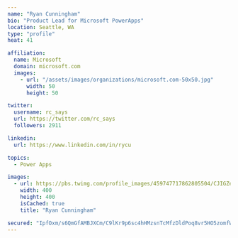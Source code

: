 ```yaml
---
name: "Ryan Cunningham"
bio: "Product Lead for Microsoft PowerApps"
location: Seattle, WA
type: "profile"
heat: 41

affiliation:
  name: Microsoft
  domain: microsoft.com
  images:
    - url: "/assets/images/organizations/microsoft.com-50x50.jpg"
      width: 50
      height: 50

twitter:
  username: rc_says
  url: https://twitter.com/rc_says
  followers: 2911

linkedin:
  url: https://www.linkedin.com/in/rycu

topics:
  - Power Apps

images:
  - url: https://pbs.twimg.com/profile_images/459747717862805504/CJIGZejd_400x400.png
    width: 400
    height: 400
    isCached: true
    title: "Ryan Cunningham"

secured: "IpfOxm/s6QmGfAMBJXCm/C9lKr9p6sc4hHMzsnTcMfzDldPoq8vr5HO5zomfWKdsu96lGFpjB6GfBfaa4I8jI3a5ClfbAEoFa5Nx949MUP8pM/o4XmYjkbc/T9zwgUzEDFcdrmw7mspcVTVJQ/CQVb78V0eA4zOu5gk14e8aZserkgyEo8R0FCylGKoRWQbxCuoSr1cz78P7mf+OvX7lIJZRd2qHz7XS590JteunYM1MgZaotWYpYo/EUuR8WbSsrr1sIwFYapx0zt/lrNbC7tN6wFq8p//5SkPp2k/FxWb8eq8nOYqHIFYxUeb916XHQrt3I8YQBZ/vKUnPHICY9UOlrv3jtevq3mfmOtZ1vcr6wjfeNXWbCdOl7JizsQXYT0JEwGv+2ZNA4LaM/w9Ie5SDzp67fn7uDy6dGwlzJ28=;+ZvyGn+KkSdUU+eegPgpyg=="
---
```


